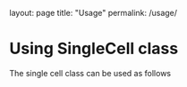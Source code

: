 layout: page
title: "Usage"
permalink: /usage/

# Using SingleCell class

The single cell class can be used as follows

